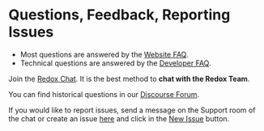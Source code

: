 # Questions, Feedback, Reporting Issues 

- Most questions are answered by the [Website FAQ](https://www.redox-os.org/faq/).
- Technical questions are answered by the [Developer FAQ](./developer-faq.md).

Join the [Redox Chat](./chat.md). It is the best method to **chat with the Redox Team**.

You can find historical questions in our [Discourse Forum](https://discourse.redox-os.org/).

If you would like to report issues, send a message on the Support room of the chat or create an issue [here](https://gitlab.redox-os.org/redox-os/redox/-/issues) and click in the [New Issue](https://gitlab.redox-os.org/redox-os/redox/-/issues/new?issue%5Bassignee_id%5D=&issue%5Bmilestone_id%5D=) button.

